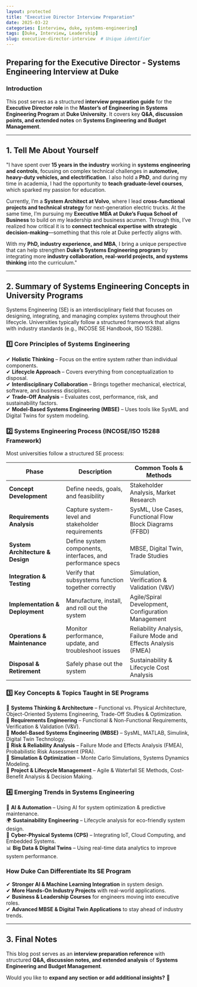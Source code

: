 ```yaml
---
layout: protected
title: "Executive Director Interview Preparation"
date: 2025-03-22
categories: [interview, duke, systems-engineering]
tags: [Duke, Interview, Leadership]
slug: executive-director-interview  # Unique identifier
---
```

## Preparing for the Executive Director - Systems Engineering Interview at Duke

### **Introduction**
This post serves as a structured **interview preparation guide** for the **Executive Director role** in the **Master’s of Engineering in Systems Engineering Program** at **Duke University**. It covers key **Q&A, discussion points, and extended notes** on **Systems Engineering and Budget Management**.

---

## **1. Tell Me About Yourself**
"I have spent over **15 years in the industry** working in **systems engineering and controls**, focusing on complex technical challenges in **automotive, heavy-duty vehicles, and electrification**. I also hold a **PhD**, and during my time in academia, I had the opportunity to **teach graduate-level courses**, which sparked my passion for education.

Currently, I’m a **System Architect at Volvo**, where I lead **cross-functional projects and technical strategy** for next-generation electric trucks. At the same time, I’m pursuing my **Executive MBA at Duke’s Fuqua School of Business** to build on my leadership and business acumen. Through this, I’ve realized how critical it is to **connect technical expertise with strategic decision-making**—something that this role at Duke perfectly aligns with.

With my **PhD, industry experience, and MBA**, I bring a unique perspective that can help strengthen **Duke’s Systems Engineering program** by integrating more **industry collaboration, real-world projects, and systems thinking** into the curriculum."

---

## **2. Summary of Systems Engineering Concepts in University Programs**
Systems Engineering (SE) is an interdisciplinary field that focuses on designing, integrating, and managing complex systems throughout their lifecycle. Universities typically follow a structured framework that aligns with industry standards (e.g., INCOSE SE Handbook, ISO 15288).

### **1️⃣ Core Principles of Systems Engineering**
✔ **Holistic Thinking** – Focus on the entire system rather than individual components.  
✔ **Lifecycle Approach** – Covers everything from conceptualization to disposal.  
✔ **Interdisciplinary Collaboration** – Brings together mechanical, electrical, software, and business disciplines.  
✔ **Trade-Off Analysis** – Evaluates cost, performance, risk, and sustainability factors.  
✔ **Model-Based Systems Engineering (MBSE)** – Uses tools like SysML and Digital Twins for system modeling.  

### **2️⃣ Systems Engineering Process (INCOSE/ISO 15288 Framework)**
Most universities follow a structured SE process:

| **Phase** | **Description** | **Common Tools & Methods** |
|----------|---------------|----------------------------|
| **Concept Development** | Define needs, goals, and feasibility | Stakeholder Analysis, Market Research |
| **Requirements Analysis** | Capture system-level and stakeholder requirements | SysML, Use Cases, Functional Flow Block Diagrams (FFBD) |
| **System Architecture & Design** | Define system components, interfaces, and performance specs | MBSE, Digital Twin, Trade Studies |
| **Integration & Testing** | Verify that subsystems function together correctly | Simulation, Verification & Validation (V&V) |
| **Implementation & Deployment** | Manufacture, install, and roll out the system | Agile/Spiral Development, Configuration Management |
| **Operations & Maintenance** | Monitor performance, update, and troubleshoot issues | Reliability Analysis, Failure Mode and Effects Analysis (FMEA) |
| **Disposal & Retirement** | Safely phase out the system | Sustainability & Lifecycle Cost Analysis |

### **3️⃣ Key Concepts & Topics Taught in SE Programs**
🔹 **Systems Thinking & Architecture** – Functional vs. Physical Architecture, Object-Oriented Systems Engineering, Trade-Off Studies & Optimization.  
🔹 **Requirements Engineering** – Functional & Non-Functional Requirements, Verification & Validation (V&V).  
🔹 **Model-Based Systems Engineering (MBSE)** – SysML, MATLAB, Simulink, Digital Twin Technology.  
🔹 **Risk & Reliability Analysis** – Failure Mode and Effects Analysis (FMEA), Probabilistic Risk Assessment (PRA).  
🔹 **Simulation & Optimization** – Monte Carlo Simulations, Systems Dynamics Modeling.  
🔹 **Project & Lifecycle Management** – Agile & Waterfall SE Methods, Cost-Benefit Analysis & Decision Making.  

### **4️⃣ Emerging Trends in Systems Engineering**
🚀 **AI & Automation** – Using AI for system optimization & predictive maintenance.  
🌍 **Sustainability Engineering** – Lifecycle analysis for eco-friendly system design.  
🔗 **Cyber-Physical Systems (CPS)** – Integrating IoT, Cloud Computing, and Embedded Systems.  
📊 **Big Data & Digital Twins** – Using real-time data analytics to improve system performance.  

### **How Duke Can Differentiate Its SE Program**
✔ **Stronger AI & Machine Learning Integration** in system design.  
✔ **More Hands-On Industry Projects** with real-world applications.  
✔ **Business & Leadership Courses** for engineers moving into executive roles.  
✔ **Advanced MBSE & Digital Twin Applications** to stay ahead of industry trends.  

---

## **3. Final Notes**
This blog post serves as an **interview preparation reference** with structured **Q&A, discussion notes, and extended analysis** of **Systems Engineering and Budget Management**. 

Would you like to **expand any section or add additional insights?** 🚀
